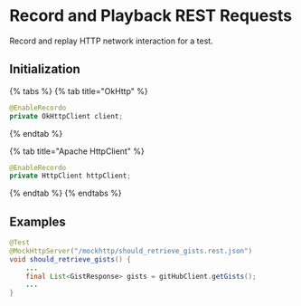 # Record and Playback REST Requests

Record and replay HTTP network interaction for a test.

## Initialization

{% tabs %}
{% tab title="OkHttp" %}
```java
@EnableRecordo
private OkHttpClient client;
```
{% endtab %}

{% tab title="Apache HttpClient" %}
```java
@EnableRecordo
private HttpClient httpClient;
```
{% endtab %}
{% endtabs %}

## Examples

```java
@Test
@MockHttpServer("/mockhttp/should_retrieve_gists.rest.json")
void should_retrieve_gists() {
    ...
    final List<GistResponse> gists = gitHubClient.getGists();
    ...
}
```

